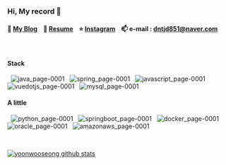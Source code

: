 ### Hi, My record 👋  

#### 📔 [My Blog](https://kku-jun.tistory.com/) &nbsp;&nbsp; 📃 [Resume](https://www.notion.so/Wooseong-Yoon-07f5fac1aedd47aa9da1f1560c9ae698) &nbsp;&nbsp; ⭐ [Instagram](https://www.instagram.com/95wooseong/)  &nbsp;&nbsp; 📫 e-mail : dntjd851@naver.com

<br>

#### Stack 

&nbsp; ![java_page-0001](https://user-images.githubusercontent.com/57824259/127964413-c8d5aa7a-b43b-4a04-acba-a771b2b1c09a.jpg) &nbsp; 
![spring_page-0001](https://user-images.githubusercontent.com/57824259/127964457-67e734bb-3312-4689-95a3-4cf52a26d09c.jpg) &nbsp; 
![javascript_page-0001](https://user-images.githubusercontent.com/57824259/127964530-e6a91631-ef53-4c11-8991-1863dc7e45fb.jpg) &nbsp; 
![vuedotjs_page-0001](https://user-images.githubusercontent.com/57824259/127964543-4cd1617e-dc12-4525-bc0c-3afed4a74c17.jpg) &nbsp; 
![mysql_page-0001](https://user-images.githubusercontent.com/57824259/127964537-5be767fc-6296-41de-b180-6a8286918050.jpg) &nbsp; 

#### A little  

&nbsp; ![python_page-0001](https://user-images.githubusercontent.com/57824259/127964755-71e5b851-0094-4dae-b0ca-a28ac87a6094.jpg) &nbsp; 
![springboot_page-0001](https://user-images.githubusercontent.com/57824259/127964902-29cd4109-d8a5-4ece-8b0d-70e1408bb858.jpg) &nbsp; 
![docker_page-0001](https://user-images.githubusercontent.com/57824259/127964979-01c58c7f-cb26-4514-b57a-4f05772eb7f1.jpg) &nbsp; 
![oracle_page-0001](https://user-images.githubusercontent.com/57824259/127964542-66954d5e-28f1-42b0-9fa5-09da9ea9cc5e.jpg) &nbsp; 
![amazonaws_page-0001](https://user-images.githubusercontent.com/57824259/127964547-6a548f60-6996-43de-a470-02adc19daf06.jpg) &nbsp; 

<br>

[![yoonwooseong github stats](https://github-readme-stats.vercel.app/api?username=yoonwooseong&show_icons=true&theme=vue)](https://github.com/yoonwooseong/yoonwooseong)
